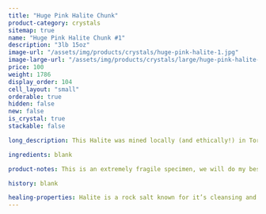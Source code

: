 ```yaml
---
title: "Huge Pink Halite Chunk"
product-category: crystals
sitemap: true
name: "Huge Pink Halite Chunk #1"
description: "3lb 15oz"
image-url: "/assets/img/products/crystals/huge-pink-halite-1.jpg"
image-large-url: "/assets/img/products/crystals/large/huge-pink-halite-1.jpg"
price: 100
weight: 1786
display_order: 104
cell_layout: "small"
orderable: true
hidden: false
new: false
is_crystal: true
stackable: false

long_description: This Halite was mined locally (and ethically!) in Torna, CA. There is so much to this piece! Boasting a sharp, Hopper growth pattern with intense growth lines and immense detail. It has beautiful deep hues of pink that fade into baby pink and eventually white at the top. Huge and eye-catching, this is a perfect shelf/centre piece.

ingredients: blank

product-notes: This is an extremely fragile specimen, we will do my best to package it as safely as possible but please be aware some little pieces may break off in transit.

history: blank

healing-properties: Halite is a rock salt known for it’s cleansing and purifying properties, it aids in clarifying energy blocks and balancing energy fields. This makes it perfect for cleansing your other crystals! Similar to Selenite, you can rest your other crystals on it to remove unwanted/negative energies. In meditation, Pink Halite connects to the heart and solar plexus chakras allowing a self-loving awareness which aids in the release of emotional issues and attachments. 
---
```

